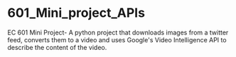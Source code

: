 # 601_Mini_project_APIs
EC 601 Mini Project- A python project that downloads images from a twitter feed, converts them to a video and 
uses Google's Video Intelligence API to describe the content of the video.
